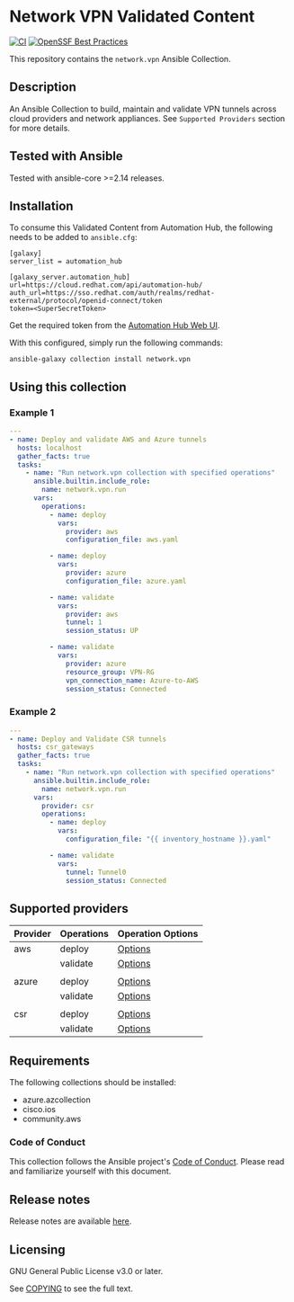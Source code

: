 # Network VPN Validated Content

[![CI](https://github.com/redhat-cop/network.vpn/actions/workflows/test.yml/badge.svg)](https://github.com/redhat-cop/network.vpn/actions/workflows/test.yml)
[![OpenSSF Best Practices](https://bestpractices.coreinfrastructure.org/projects/7639/badge)](https://bestpractices.coreinfrastructure.org/projects/7639)

This repository contains the `network.vpn` Ansible Collection.

## Description

An Ansible Collection to build, maintain and validate VPN tunnels across cloud providers and network appliances.
See `Supported Providers` section for more details.

## Tested with Ansible

Tested with ansible-core >=2.14 releases.

## Installation

To consume this Validated Content from Automation Hub, the following needs to be added to `ansible.cfg`:

```
[galaxy]
server_list = automation_hub

[galaxy_server.automation_hub]
url=https://cloud.redhat.com/api/automation-hub/
auth_url=https://sso.redhat.com/auth/realms/redhat-external/protocol/openid-connect/token
token=<SuperSecretToken>
```

Get the required token from the [Automation Hub Web UI](https://console.redhat.com/ansible/automation-hub/token).

With this configured, simply run the following commands:

```
ansible-galaxy collection install network.vpn
```

## Using this collection

### Example 1

```yaml
---
- name: Deploy and validate AWS and Azure tunnels
  hosts: localhost
  gather_facts: true
  tasks:
    - name: "Run network.vpn collection with specified operations"
      ansible.builtin.include_role:
        name: network.vpn.run
      vars:
        operations:
          - name: deploy
            vars:
              provider: aws
              configuration_file: aws.yaml

          - name: deploy
            vars:
              provider: azure
              configuration_file: azure.yaml

          - name: validate
            vars:
              provider: aws
              tunnel: 1
              session_status: UP

          - name: validate
            vars:
              provider: azure
              resource_group: VPN-RG
              vpn_connection_name: Azure-to-AWS
              session_status: Connected
```

### Example 2

```yaml
---
- name: Deploy and Validate CSR tunnels
  hosts: csr_gateways
  gather_facts: true
  tasks:
    - name: "Run network.vpn collection with specified operations"
      ansible.builtin.include_role:
        name: network.vpn.run
      vars:
        provider: csr
        operations:
          - name: deploy
            vars:
              configuration_file: "{{ inventory_hostname }}.yaml"

          - name: validate
            vars:
              tunnel: Tunnel0
              session_status: Connected
```

## Supported providers

| **Provider** | **Operations** | **Operation Options**                                                                             |
| ------------ | -------------- | ------------------------------------------------------------------------------------------------- |
| aws          | deploy         | [Options](https://github.com/redhat-cop/network.vpn/blob/main/docs/providers/aws/deploy.yaml)     |
|              | validate       | [Options](https://github.com/redhat-cop/network.vpn/blob/main/docs/providers/aws/validate.yaml)   |
|              |                |
| azure        | deploy         | [Options](https://github.com/redhat-cop/network.vpn/blob/main/docs/providers/azure/deploy.yaml)   |
|              | validate       | [Options](https://github.com/redhat-cop/network.vpn/blob/main/docs/providers/azure/validate.yaml) |
|              |                |
| csr          | deploy         | [Options](https://github.com/redhat-cop/network.vpn/blob/main/docs/providers/csr/deploy.yaml)     |
|              | validate       | [Options](https://github.com/redhat-cop/network.vpn/blob/main/docs/providers/csr/validate.yaml)   |

## Requirements

The following collections should be installed:

- azure.azcollection
- cisco.ios
- community.aws

### Code of Conduct

This collection follows the Ansible project's
[Code of Conduct](https://docs.ansible.com/ansible/devel/community/code_of_conduct.html).
Please read and familiarize yourself with this document.

## Release notes

Release notes are available [here](https://github.com/redhat-cop/network.vpn/blob/main/CHANGELOG.rst).

## Licensing

GNU General Public License v3.0 or later.

See [COPYING](https://www.gnu.org/licenses/gpl-3.0.txt) to see the full text.
